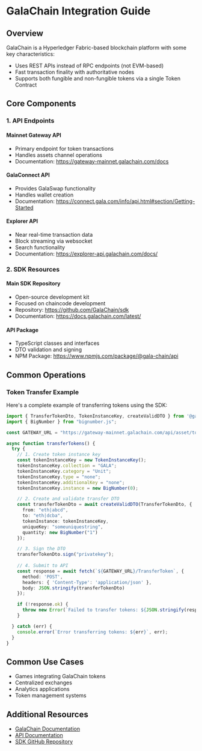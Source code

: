 # GalaChain Integration Guide

## Overview

GalaChain is a Hyperledger Fabric-based blockchain platform with some key characteristics:
- Uses REST APIs instead of RPC endpoints (not EVM-based)
- Fast transaction finality with authoritative nodes
- Supports both fungible and non-fungible tokens via a single Token Contract

## Core Components

### 1. API Endpoints

#### Mainnet Gateway API
- Primary endpoint for token transactions
- Handles assets channel operations
- Documentation: https://gateway-mainnet.galachain.com/docs

#### GalaConnect API
- Provides GalaSwap functionality
- Handles wallet creation
- Documentation: https://connect.gala.com/info/api.html#section/Getting-Started

#### Explorer API
- Near real-time transaction data
- Block streaming via websocket
- Search functionality
- Documentation: https://explorer-api.galachain.com/docs/

### 2. SDK Resources

#### Main SDK Repository
- Open-source development kit
- Focused on chaincode development
- Repository: https://github.com/GalaChain/sdk
- Documentation: https://docs.galachain.com/latest/

#### API Package
- TypeScript classes and interfaces
- DTO validation and signing
- NPM Package: https://www.npmjs.com/package/@gala-chain/api

## Common Operations

### Token Transfer Example

Here's a complete example of transferring tokens using the SDK:

```typescript
import { TransferTokenDto, TokenInstanceKey, createValidDTO } from '@gala-chain/api'
import { BigNumber } from "bignumber.js";

const GATEWAY_URL = "https://gateway-mainnet.galachain.com/api/asset/token-contract";

async function transferTokens() {
  try {
    // 1. Create token instance key
    const tokenInstanceKey = new TokenInstanceKey();
    tokenInstanceKey.collection = "GALA";
    tokenInstanceKey.category = "Unit";
    tokenInstanceKey.type = "none";
    tokenInstanceKey.additionalKey = "none";
    tokenInstanceKey.instance = new BigNumber(0);

    // 2. Create and validate transfer DTO
    const transferTokenDto = await createValidDTO(TransferTokenDto, {
      from: "eth|abcd",
      to: "eth|dcba",
      tokenInstance: tokenInstanceKey,
      uniqueKey: "someuniquestring",
      quantity: new BigNumber("1")
    });

    // 3. Sign the DTO
    transferTokenDto.sign("privatekey");
    
    // 4. Submit to API
    const response = await fetch(`${GATEWAY_URL}/TransferToken`, {
      method: 'POST',
      headers: { 'Content-Type': 'application/json' },
      body: JSON.stringify(transferTokenDto)
    });

    if (!response.ok) {
      throw new Error(`Failed to transfer tokens: ${JSON.stringify(response)}`);
    }

  } catch (err) {
    console.error(`Error transferring tokens: ${err}`, err);
  }
}
```

## Common Use Cases

- Games integrating GalaChain tokens
- Centralized exchanges
- Analytics applications
- Token management systems

## Additional Resources

- [GalaChain Documentation](https://docs.galachain.com)
- [API Documentation](https://gateway-mainnet.galachain.com/docs)
- [SDK GitHub Repository](https://github.com/GalaChain/sdk)